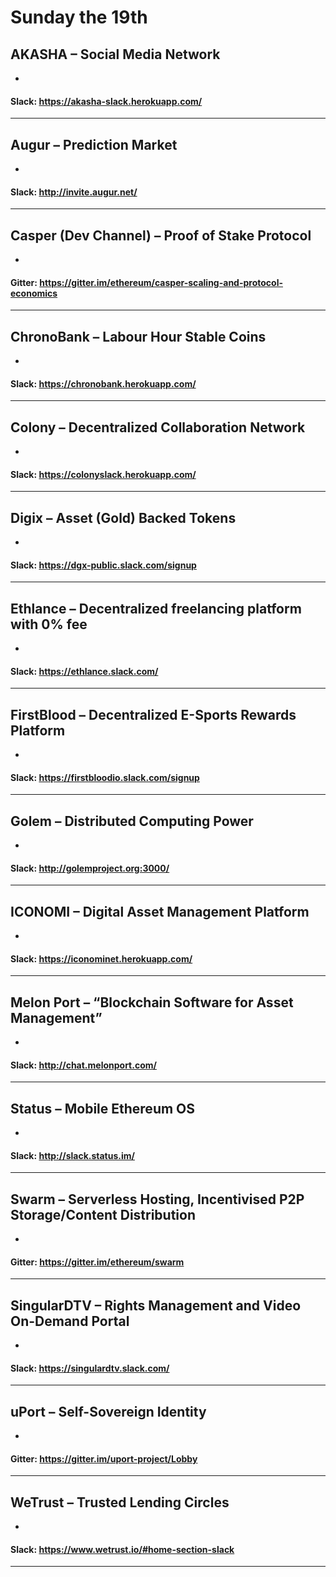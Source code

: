 # Sunday the 19th

<!--- Example:
(Name of project) – (1 sentence description of project)
Slack: (Link to slack signup)
(xx).(xx).2017-(xx).(xx).2017 [this week will be 03.12.2017-03.19.2017]
(Bullet points with updates)

Who is doing what:
ChaceHunter: 		Swarm, Status, Colony, WeTrust, ChronoBank
truewavebreak:			ICONOMI, Golem, Augur, AKASHA, MelonPort
MrNebbiolo: 				uPort, Casper, FirstBlood, Digix
PΞther				Ethlance, SingularDTV

…
Feel free to add spaces between the daps if needed if you're like me don’t like to have 1 dap slit between 2 pages. 
...
-->


## AKASHA – Social Media Network
* 

#### Slack: https://akasha-slack.herokuapp.com/
---
## Augur – Prediction Market
* 

#### Slack: http://invite.augur.net/
---
## Casper (Dev Channel) – Proof of Stake Protocol
*

#### Gitter: https://gitter.im/ethereum/casper-scaling-and-protocol-economics
---

## ChronoBank – Labour Hour Stable Coins
*

#### Slack: https://chronobank.herokuapp.com/
---

## Colony – Decentralized Collaboration Network
*

#### Slack: https://colonyslack.herokuapp.com/
---

## Digix – Asset (Gold) Backed Tokens
*

#### Slack: https://dgx-public.slack.com/signup
---

## Ethlance – Decentralized freelancing platform with 0% fee
*

#### Slack: https://ethlance.slack.com/
---

## FirstBlood – Decentralized E-Sports Rewards Platform
*

#### Slack: https://firstbloodio.slack.com/signup
---

## Golem – Distributed Computing Power
*

#### Slack: http://golemproject.org:3000/
---

## ICONOMI – Digital Asset Management Platform
*

#### Slack: https://iconominet.herokuapp.com/
---

## Melon Port – “Blockchain Software for Asset Management”
*

#### Slack: http://chat.melonport.com/
---

## Status – Mobile Ethereum OS
*

#### Slack: http://slack.status.im/
---

## Swarm – Serverless Hosting, Incentivised P2P Storage/Content Distribution
*

#### Gitter: https://gitter.im/ethereum/swarm
---

## SingularDTV – Rights Management and Video On-Demand Portal
*

#### Slack: https://singulardtv.slack.com/
---

## uPort – Self-Sovereign Identity
*

#### Gitter: https://gitter.im/uport-project/Lobby
---

## WeTrust – Trusted Lending Circles
*

#### Slack: https://www.wetrust.io/#home-section-slack
---

